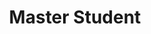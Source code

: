 ---
layout: person
name: "Feiyang Duan"
image: "/assets/people/duanfeiyang.jpg" 
title: "Master Student"
category: "Student"
links:
  - link: "feiyangduan@nju.edu.cn" 
    icon: "email"
---
